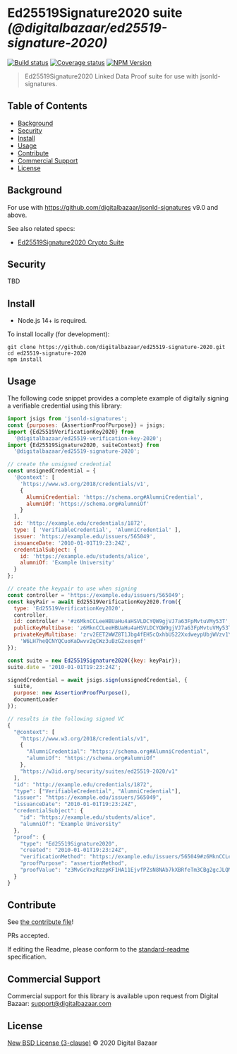 # Ed25519Signature2020 suite _(@digitalbazaar/ed25519-signature-2020)_

[![Build status](https://img.shields.io/github/workflow/status/digitalbazaar/ed25519-signature-2020/Node.js%20CI)](https://github.com/digitalbazaar/ed25519-signature-2020/actions?query=workflow%3A%22Node.js+CI%22)
[![Coverage status](https://img.shields.io/codecov/c/github/digitalbazaar/ed25519-signature-2020)](https://codecov.io/gh/digitalbazaar/ed25519-signature-2020)
[![NPM Version](https://img.shields.io/npm/v/@digitalbazaar/ed25519-signature-2020.svg)](https://npm.im/digitalbazaar/ed25519-signature-2020)

> Ed25519Signature2020 Linked Data Proof suite for use with jsonld-signatures.

## Table of Contents

- [Background](#background)
- [Security](#security)
- [Install](#install)
- [Usage](#usage)
- [Contribute](#contribute)
- [Commercial Support](#commercial-support)
- [License](#license)

## Background

For use with https://github.com/digitalbazaar/jsonld-signatures v9.0 and above.

See also related specs:

* [Ed25519Signature2020 Crypto Suite](https://w3c-ccg.github.io/lds-ed25519-2020/)

## Security

TBD

## Install

- Node.js 14+ is required.

To install locally (for development):

```
git clone https://github.com/digitalbazaar/ed25519-signature-2020.git
cd ed25519-signature-2020
npm install
```

## Usage

The following code snippet provides a complete example of digitally signing
a verifiable credential using this library:

```javascript
import jsigs from 'jsonld-signatures';
const {purposes: {AssertionProofPurpose}} = jsigs;
import {Ed25519VerificationKey2020} from
  '@digitalbazaar/ed25519-verification-key-2020';
import {Ed25519Signature2020, suiteContext} from
  '@digitalbazaar/ed25519-signature-2020';

// create the unsigned credential
const unsignedCredential = {
  '@context': [
    'https://www.w3.org/2018/credentials/v1',
    {
      AlumniCredential: 'https://schema.org#AlumniCredential',
      alumniOf: 'https://schema.org#alumniOf'
    }
  ],
  id: 'http://example.edu/credentials/1872',
  type: [ 'VerifiableCredential', 'AlumniCredential' ],
  issuer: 'https://example.edu/issuers/565049',
  issuanceDate: '2010-01-01T19:23:24Z',
  credentialSubject: {
    id: 'https://example.edu/students/alice',
    alumniOf: 'Example University'
  }
};

// create the keypair to use when signing
const controller = 'https://example.edu/issuers/565049';
const keyPair = await Ed25519VerificationKey2020.from({
  type: 'Ed25519VerificationKey2020',
  controller,
  id: controller + '#z6MknCCLeeHBUaHu4aHSVLDCYQW9gjVJ7a63FpMvtuVMy53T',
  publicKeyMultibase: 'z6MknCCLeeHBUaHu4aHSVLDCYQW9gjVJ7a63FpMvtuVMy53T',
  privateKeyMultibase: 'zrv2EET2WWZ8T1Jbg4fEH5cQxhbUS22XxdweypUbjWVzv1YD6VqYu' +
    'W6LH7heQCNYQCuoKaDwvv2qCWz3uBzG2xesqmf'
});

const suite = new Ed25519Signature2020({key: keyPair});
suite.date = '2010-01-01T19:23:24Z';

signedCredential = await jsigs.sign(unsignedCredential, {
  suite,
  purpose: new AssertionProofPurpose(),
  documentLoader
});

// results in the following signed VC
{
  "@context": [
    "https://www.w3.org/2018/credentials/v1",
    {
      "AlumniCredential": "https://schema.org#AlumniCredential",
      "alumniOf": "https://schema.org#alumniOf"
    },
    "https://w3id.org/security/suites/ed25519-2020/v1"
  ],
  "id": "http://example.edu/credentials/1872",
  "type": ["VerifiableCredential", "AlumniCredential"],
  "issuer": "https://example.edu/issuers/565049",
  "issuanceDate": "2010-01-01T19:23:24Z",
  "credentialSubject": {
    "id": "https://example.edu/students/alice",
    "alumniOf": "Example University"
  },
  "proof": {
    "type": "Ed25519Signature2020",
    "created": "2010-01-01T19:23:24Z",
    "verificationMethod": "https://example.edu/issuers/565049#z6MknCCLeeHBUaHu4aHSVLDCYQW9gjVJ7a63FpMvtuVMy53T",
    "proofPurpose": "assertionMethod",
    "proofValue": "z3MvGcVxzRzzpKF1HA11EjvfPZsN8NAb7kXBRfeTm3CBg2gcJLQM5hZNmj6Ccd9Lk4C1YueiFZvkSx4FuHVYVouQk"
  }
}
```

## Contribute

See [the contribute file](https://github.com/digitalbazaar/bedrock/blob/master/CONTRIBUTING.md)!

PRs accepted.

If editing the Readme, please conform to the
[standard-readme](https://github.com/RichardLitt/standard-readme) specification.

## Commercial Support

Commercial support for this library is available upon request from
Digital Bazaar: support@digitalbazaar.com

## License

[New BSD License (3-clause)](LICENSE) © 2020 Digital Bazaar
